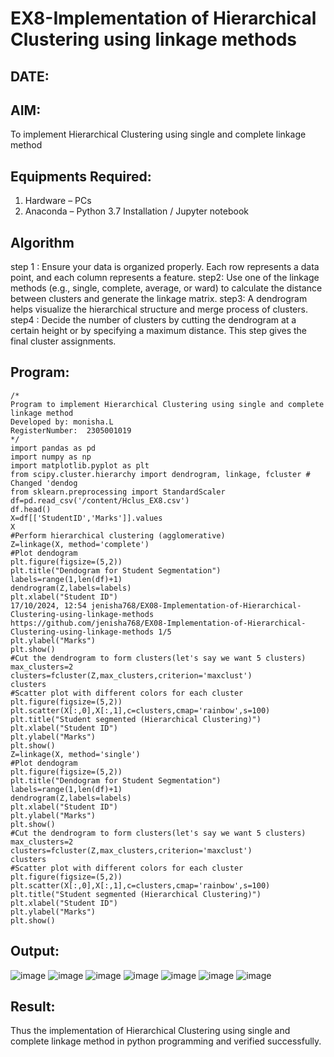 # EX8-Implementation of Hierarchical Clustering using linkage methods
## DATE:
## AIM:
To implement Hierarchical Clustering using single and complete linkage method

## Equipments Required:
1. Hardware – PCs
2. Anaconda – Python 3.7 Installation / Jupyter notebook

## Algorithm
step 1 : Ensure your data is organized properly. Each row represents a data point, and each
column represents a feature.
step2: Use one of the linkage methods (e.g., single, complete, average, or ward) to calculate
the distance between clusters and generate the linkage matrix.
step3: A dendrogram helps visualize the hierarchical structure and merge process of clusters.
step4 : Decide the number of clusters by cutting the dendrogram at a certain height or by
specifying a maximum distance. This step gives the final cluster assignments.

## Program:
```
/*
Program to implement Hierarchical Clustering using single and complete linkage method
Developed by: monisha.L
RegisterNumber:  2305001019
*/
import pandas as pd
import numpy as np
import matplotlib.pyplot as plt
from scipy.cluster.hierarchy import dendrogram, linkage, fcluster # Changed 'dendog
from sklearn.preprocessing import StandardScaler
df=pd.read_csv('/content/Hclus_EX8.csv')
df.head()
X=df[['StudentID','Marks']].values
X
#Perform hierarchical clustering (agglomerative)
Z=linkage(X, method='complete')
#Plot dendogram
plt.figure(figsize=(5,2))
plt.title("Dendogram for Student Segmentation")
labels=range(1,len(df)+1)
dendrogram(Z,labels=labels)
plt.xlabel("Student ID")
17/10/2024, 12:54 jenisha768/EX08-Implementation-of-Hierarchical-Clustering-using-linkage-methods
https://github.com/jenisha768/EX08-Implementation-of-Hierarchical-Clustering-using-linkage-methods 1/5
plt.ylabel("Marks")
plt.show()
#Cut the dendrogram to form clusters(let's say we want 5 clusters)
max_clusters=2
clusters=fcluster(Z,max_clusters,criterion='maxclust')
clusters
#Scatter plot with different colors for each cluster
plt.figure(figsize=(5,2))
plt.scatter(X[:,0],X[:,1],c=clusters,cmap='rainbow',s=100)
plt.title("Student segmented (Hierarchical Clustering)")
plt.xlabel("Student ID")
plt.ylabel("Marks")
plt.show()
Z=linkage(X, method='single')
#Plot dendogram
plt.figure(figsize=(5,2))
plt.title("Dendogram for Student Segmentation")
labels=range(1,len(df)+1)
dendrogram(Z,labels=labels)
plt.xlabel("Student ID")
plt.ylabel("Marks")
plt.show()
#Cut the dendrogram to form clusters(let's say we want 5 clusters)
max_clusters=2
clusters=fcluster(Z,max_clusters,criterion='maxclust')
clusters
#Scatter plot with different colors for each cluster
plt.figure(figsize=(5,2))
plt.scatter(X[:,0],X[:,1],c=clusters,cmap='rainbow',s=100)
plt.title("Student segmented (Hierarchical Clustering)")
plt.xlabel("Student ID")
plt.ylabel("Marks")
plt.show()
```

## Output:
![image](https://github.com/user-attachments/assets/d6335a57-6161-4faa-b661-c9c8de5b64f0)
![image](https://github.com/user-attachments/assets/2c035f27-4c82-4f89-8100-352127aae579)
![image](https://github.com/user-attachments/assets/73d91758-c2c4-4291-a143-e368ef2dde9f)
![image](https://github.com/user-attachments/assets/f6c8a3fe-ea2c-4e89-8731-a216c47aa7af)
![image](https://github.com/user-attachments/assets/ab02f8f1-1fbf-4c98-ba67-2ad0ea08391f)
![image](https://github.com/user-attachments/assets/2105349c-3ae7-4d4f-a0f1-d9940a044ec4)
![image](https://github.com/user-attachments/assets/fac3040c-0498-4c71-a26f-56f10686e126)










## Result:
Thus the implementation of Hierarchical Clustering using single and complete linkage method in python programming and verified successfully.
